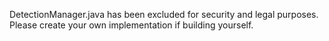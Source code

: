 DetectionManager.java has been excluded for security and legal purposes. Please create your own implementation if building yourself.